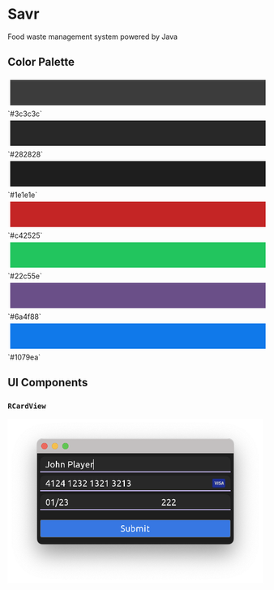 # Savr
Food waste management system powered by Java

## Color Palette

<div style="width: 100%; height: 50px; background-color: #3c3c3c; display: inline-block; margin: 5px;"></div> `#3c3c3c`
<div style="width: 100%; height: 50px; background-color: #282828; display: inline-block; margin: 5px;"></div> `#282828`
<div style="width: 100%; height: 50px; background-color: #1e1e1e; display: inline-block; margin: 5px;"></div> `#1e1e1e`
<div style="width: 100%; height: 50px; background-color: #c42525; display: inline-block; margin: 5px;"></div> `#c42525`
<div style="width: 100%; height: 50px; background-color: #22c55e; display: inline-block; margin: 5px;"></div> `#22c55e`
<div style="width: 100%; height: 50px; background-color: #6a4f88; display: inline-block; margin: 5px;"></div> `#6a4f88`
<div style="width: 100%; height: 50px; background-color: #1079ea; display: inline-block; margin: 5px;"></div> `#1079ea`

## UI Components

### `RCardView`
![RCardView example](component-examples/RCardView.png)

